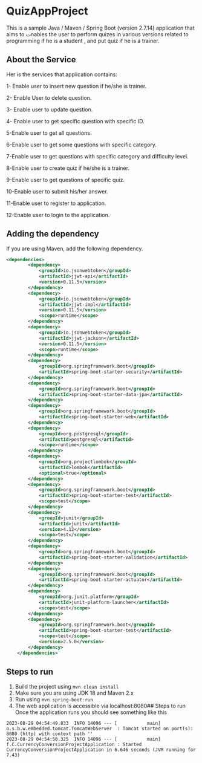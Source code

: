 # QuizAppProject
This is a sample Java / Maven / Spring Boot (version 2.7.14) application that aims to ثnables the user to perform quizes in various versions related to programming if he is a student , and put quiz if he is a trainer.
## About the Service
Her is the services that application contains:

1- Enable user to insert new question if he/she is trainer.

2- Enable User to delete question.

3- Enable user to update question.

4- Enable user to get specific question with specific ID.

5-Enable user to get all questions.

6-Enable user to get some questions with specific category.

7-Enable user to get questions with specific category and difficulty level.

8-Enable user to create quiz if he/she is a trainer.

9-Enable user to get questions of specific quiz.

10-Enable user to submit his/her answer.

11-Enable user to register to application.

12-Enable user to login to the application.

## Adding the dependency
 
If you are using Maven, add the following dependency.  


```xml
<dependencies>
		<dependency>
			<groupId>io.jsonwebtoken</groupId>
			<artifactId>jjwt-api</artifactId>
			<version>0.11.5</version>
		</dependency>
		<dependency>
			<groupId>io.jsonwebtoken</groupId>
			<artifactId>jjwt-impl</artifactId>
			<version>0.11.5</version>
			<scope>runtime</scope>
		</dependency>
		<dependency>
			<groupId>io.jsonwebtoken</groupId>
			<artifactId>jjwt-jackson</artifactId>
			<version>0.11.5</version>
			<scope>runtime</scope>
		</dependency>
		<dependency>
			<groupId>org.springframework.boot</groupId>
			<artifactId>spring-boot-starter-security</artifactId>
		</dependency>
		<dependency>
			<groupId>org.springframework.boot</groupId>
			<artifactId>spring-boot-starter-data-jpa</artifactId>
		</dependency>
		<dependency>
			<groupId>org.springframework.boot</groupId>
			<artifactId>spring-boot-starter-web</artifactId>
		</dependency>
		<dependency>
			<groupId>org.postgresql</groupId>
			<artifactId>postgresql</artifactId>
			<scope>runtime</scope>
		</dependency>
		<dependency>
			<groupId>org.projectlombok</groupId>
			<artifactId>lombok</artifactId>
			<optional>true</optional>
		</dependency>
		<dependency>
			<groupId>org.springframework.boot</groupId>
			<artifactId>spring-boot-starter-test</artifactId>
			<scope>test</scope>
		</dependency>
		<dependency>
			<groupId>junit</groupId>
			<artifactId>junit</artifactId>
			<version>4.12</version>
			<scope>test</scope>
		</dependency>
		<dependency>
			<groupId>org.springframework.boot</groupId>
			<artifactId>spring-boot-starter-validation</artifactId>
		</dependency>
		<dependency>
			<groupId>org.springframework.boot</groupId>
			<artifactId>spring-boot-starter-actuator</artifactId>
		</dependency>
		<dependency>
			<groupId>org.junit.platform</groupId>
			<artifactId>junit-platform-launcher</artifactId>
			<scope>test</scope>
		</dependency>
		<dependency>
			<groupId>org.springframework.boot</groupId>
			<artifactId>spring-boot-starter-test</artifactId>
			<scope>test</scope>
			<version>2.5.0</version>
		</dependency>
	</dependencies>
```
## Steps to run
1. Build the project using
  `mvn clean install`
2. Make sure you are using JDK 18 and Maven 2.x
3. Run using `mvn spring-boot:run`
4. The web application is accessible via localhost:8080## Steps to run
Once the application runs you should see something like this

```
2023-08-29 04:54:49.833  INFO 14096 --- [           main] o.s.b.w.embedded.tomcat.TomcatWebServer  : Tomcat started on port(s): 8080 (http) with context path ''
2023-08-29 04:54:50.325  INFO 14096 --- [           main] f.C.CurrencyConversionProjectApplication : Started CurrencyConversionProjectApplication in 6.646 seconds (JVM running for 7.43)

```

